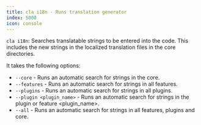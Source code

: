 ```yaml
---
title: cla i18n - Runs translation generator
index: 5000
icon: console
---
```


`cla i18n`: Searches translatable strings to be entered into the code. This includes the new strings in the localized
translation files in the core directories.

It takes the following options:

- `--core` - Runs an automatic search for strings in the core.
- `--features` - Runs an automatic search for strings in all features.
- `--plugins` - Runs an automatic search for strings in all plugins.
- `--plugin <plugin_name>` - Runs an automatic search for strings in the plugin or feature <plugin_name>.
- `--all` - Runs an automatic search for strings in all features, plugins and core.
